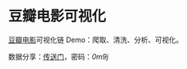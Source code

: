 # 豆瓣电影可视化

[豆瓣电影](https://movie.douban.com/)可视化链 Demo：爬取、清洗、分析、可视化。

数据分享：[传送门](http://pan.baidu.com/s/1jIBVWCQ)，密码：*0m9j*